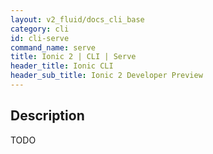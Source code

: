 ```yaml
---
layout: v2_fluid/docs_cli_base
category: cli
id: cli-serve
command_name: serve
title: Ionic 2 | CLI | Serve
header_title: Ionic CLI
header_sub_title: Ionic 2 Developer Preview
---
```


## Description

TODO